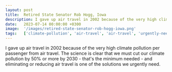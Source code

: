 ```yaml
---
layout: post
title:  Retired State Senator Rob Hogg, Iowa
description: I gave up air travel in 2002 because of the very high climate pollution per passenger from air travel. The science is clear that we must cut our clima...
date:   2023-07-14 00:00:00 +0300
image:  '/images/retired-state-senator-rob-hogg-iowa.png'
tags:   ['climate-pollution', 'air-travel', 'air-travel', 'urgently-need', 'must-cut', 'minimum-needed', 'solutions', 'science']
---
```

I gave up air travel in 2002 because of the very high climate pollution per passenger from air travel. The science is clear that we must cut our climate pollution by 50% or more by 2030 - that's the minimum needed - and eliminating or reducing air travel is one of the solutions we urgently need.


